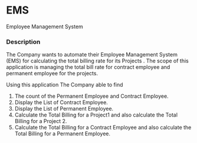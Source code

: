 # EMS

Employee Management System

### Description

The Company wants to automate their Employee Management System (EMS) for calculating the total billing rate for its Projects .
The scope of this application is managing the total bill rate for contract employee and permanent employee for the projects.

Using this application The Company able to find
1. The count of the Permanent Employee and Contract Employee.
2. Display the List of Contract Employee.
3. Display the List of Permanent Employee.
4. Calculate the Total Billing for a Project1 and also calculate the Total Billing for a Project 2.
5. Calculate the Total Billing for a Contract Employee and also calculate the Total Billing for a Permanent Employee.
